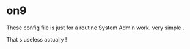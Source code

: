 on9
===
These config file is just for a routine System Admin work. very simple .

That s useless actually ! 
